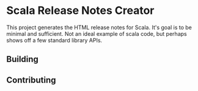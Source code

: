 # Scala Release Notes Creator

This project generates the HTML release notes for Scala.   It's goal is to be minimal and sufficient.   Not an ideal example of scala code,
but perhaps shows off a few standard library APIs.


## Building

## Contributing
